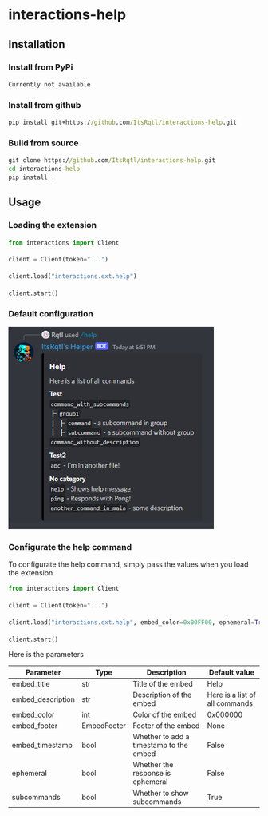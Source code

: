 # interactions-help

## Installation

### Install from PyPi

```bat
Currently not available
```

### Install from github

```bat
pip install git+https://github.com/ItsRqtl/interactions-help.git
```

### Build from source

```bat
git clone https://github.com/ItsRqtl/interactions-help.git
cd interactions-help
pip install .
```

## Usage

### Loading the extension

```py
from interactions import Client

client = Client(token="...")

client.load("interactions.ext.help")

client.start()
```

### Default configuration

![image](https://github.com/ItsRqtl/interactions-help/blob/master/img/preview-original.png?raw=true)

### Configurate the help command

To configurate the help command, simply pass the values when you load the extension.

```py
from interactions import Client

client = Client(token="...")

client.load("interactions.ext.help", embed_color=0x00FF00, ephemeral=True, subcommands=True)

client.start()
```

Here is the parameters

|Parameter|Type|Description|Default value|
|---|---|---|---|
|embed_title|str|Title of the embed|Help|
|embed_description|str|Description of the embed|Here is a list of all commands|
|embed_color|int|Color of the embed|0x000000|
|embed_footer|EmbedFooter|Footer of the embed|None|
|embed_timestamp|bool|Whether to add a timestamp to the embed|False|
|ephemeral|bool|Whether the response is ephemeral|False|
|subcommands|bool|Whether to show subcommands|True|